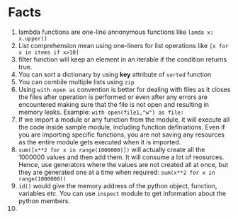 # Facts

1. lambda functions are one-line annonymous functions like `lamda x: x.upper()`
2. List comprehension mean using one-liners for list operations like `[x for x in items if x>10]`
3. filter function will keep an element in an iterable if the condition returns true.
4. You can sort a dictionary by using **key** attribute of ``sorted`` function
5. You can combile multiple lists using `zip`
6. Using `with open as` convention is better for dealing with files as it closes the files after operation is performed or even after any errors are encountered making sure that the file is not open and resulting in memory leaks. Example: `with open(file1,"w") as file:`
7. If we import a module or any function from the module, it will execute all the code inside sample module, including function definiations. Even if you are importing specific functions, you are not saving any resources as the entire module gets executed when it is imported.
8. `sum([x**2 for x in range(1000000)])` will actually create all the 1000000 values and then add them. It will consume a lot of reosurces. Hence, use generators where the values are not created all at once, but they are generated one at a time when required: `sum(x**2 for x in range(1000000))`
9. `id()` would give the memory address of the python object, function, variables etc. You can use `inspect` module to get information about the python members.
10. 